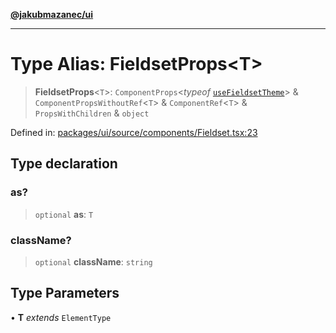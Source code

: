 [**@jakubmazanec/ui**](../README.md)

---

# Type Alias: FieldsetProps\<T\>

> **FieldsetProps**\<`T`\>: `ComponentProps`\<_typeof_
> [`useFieldsetTheme`](../functions/useFieldsetTheme.md)\> & `ComponentPropsWithoutRef`\<`T`\> &
> `ComponentRef`\<`T`\> & `PropsWithChildren` & `object`

Defined in:
[packages/ui/source/components/Fieldset.tsx:23](https://github.com/jakubmazanec/tools/blob/dd3219e5c9e39fb2c6c2fa06c4f20acd2118ac84/packages/ui/source/components/Fieldset.tsx#L23)

## Type declaration

### as?

> `optional` **as**: `T`

### className?

> `optional` **className**: `string`

## Type Parameters

• **T** _extends_ `ElementType`

